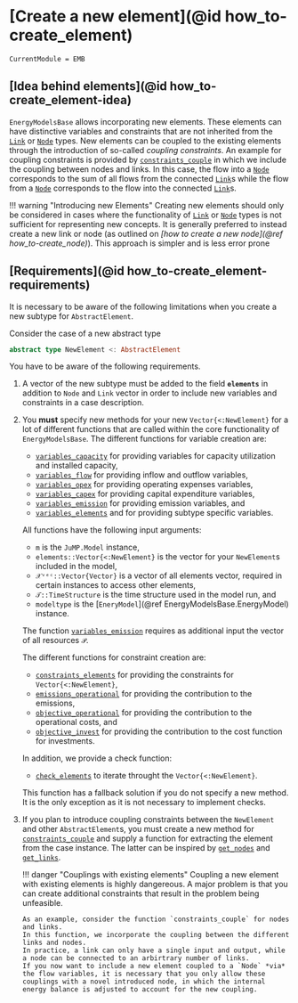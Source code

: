 # [Create a new element](@id how_to-create_element)

```@meta
CurrentModule = EMB
```

## [Idea behind elements](@id how_to-create_element-idea)

`EnergyModelsBase` allows incorporating new elements.
These elements can have distinctive variables and constraints that are not inherited from the [`Link`](@ref) or [`Node`](@ref) types.
New  elements can be coupled to the existing elements through the introduction of so-called *coupling constraints*.
An example for coupling constraints is provided by [`constraints_couple`](@ref) in which we include the coupling between nodes and links.
In this case, the flow into a [`Node`](@ref) corresponds to the sum of all flows from the connected [`Link`](@ref)s while the flow from a [`Node`](@ref) corresponds to the flow into the connected [`Link`](@ref)s.

!!! warning "Introducing new Elements"
    Creating new elements should only be considered in cases where the functionality of [`Link`](@ref) or [`Node`](@ref) types is not sufficient for representing new concepts.
    It is generally preferred to instead create a new link or node (as outlined on *[how to create a new node](@ref how_to-create_node)*).
    This approach is simpler and is less error prone

## [Requirements](@id how_to-create_element-requirements)

It is necessary to be aware of the following limitations when you create a new subtype for `AbstractElement`.

Consider the case of a new abstract type

```julia
abstract type NewElement <: AbstractElement
```

You have to be aware of the following requirements.

1. A vector of the new subtype must be added to the field **`elements`** in addition to `Node` and `Link` vector in order to include new variables and constraints in a case description.
2. You **must** specify new methods for your new `Vector{<:NewElement}` for a lot of different functions that are called within the core functionality of `EnergyModelsBase`.
   The different functions for variable creation are:

   - [`variables_capacity`](@ref) for providing variables for capacity utilization and installed capacity,
   - [`variables_flow`](@ref) for providing inflow and outflow variables,
   - [`variables_opex`](@ref) for providing operating expenses variables,
   - [`variables_capex`](@ref) for providing capital expenditure variables,
   - [`variables_emission`](@ref) for providing emission variables, and
   - [`variables_elements`](@ref) and for providing subtype specific variables.

   All functions have the following input arguments:

   - `m` is the `JuMP.Model` instance,
   - `elements::Vector{<:NewElement}` is the vector for your `NewElement`s included in the model,
   - `𝒳ᵛᵉᶜ::Vector{Vector}` is a vector of all elements vector, required in certain instances to access other elements,
   - `𝒯::TimeStructure` is the time structure used in the model run, and
   - `modeltype` is the [`EneryModel`](@ref EnergyModelsBase.EnergyModel) instance.

   The function [`variables_emission`](@ref) requires as additional input the vector of all resources `𝒫`.

   The different functions for constraint creation are:

   - [`constraints_elements`](@ref) for providing the constraints for `Vector{<:NewElement}`,
   - [`emissions_operational`](@ref) for providing the contribution to the emissions,
   - [`objective_operational`](@ref) for providing the contribution to the operational costs, and
   - [`objective_invest`](@ref) for providing the contribution to the cost function for investments.

   In addition, we provide a check function:

   - [`check_elements`](@ref) to iterate throught the `Vector{<:NewElement}`.

   This function has a fallback solution if you do not specify a new method.
   It is the only exception as it is not necessary to implement checks.

3. If you plan to introduce coupling constraints between the `NewElement` and other `AbstractElement`s, you must create a new method for [`constraints_couple`](@ref) and supply a function for extracting the element from the case instance.
   The latter can be inspired by [`get_nodes`](@ref) and [`get_links`](@ref).

   !!! danger "Couplings with existing elements"
       Coupling a new element with existing elements is highly dangereous.
       A major problem is that you can create additional constraints that result in the problem being unfeasible.

       As an example, consider the function `constraints_couple` for nodes and links.
       In this function, we incorporate the coupling between the different links and nodes.
       In practice, a link can only have a single input and output, while a node can be connected to an arbirtrary number of links.
       If you now want to include a new element coupled to a `Node` *via* the flow variables, it is necessary that you only allow these couplings with a novel introduced node, in which the internal energy balance is adjusted to account for the new coupling.
